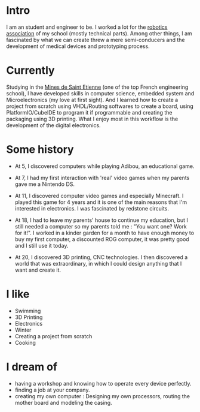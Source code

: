
# Intro

I am an student and engineer to be. I worked a lot for the [robotics association](https://arem.pages.emse.fr/site-web/fr/a_propos/) of my school (mostly technical parts). Among other things, I am fascinated by what we can create threw a mere semi-conducers and the development of medical devices and prototyping process.

# Currently

Studying in the [Mines de Saint Etienne](https://www.mines-stetienne.fr/en/) (one of the top French engineering school), I have developed skills in computer science, embedded system and Microelectronics (my love at first sight). And I learned how to create a project from scratch using VHDL/Routing softwares to create a board, using PlatformIO/CubeIDE to program it if programmable and creating the packaging using 3D printing. What I enjoy most in this workflow is the development of the digital electronics.

# Some history

- At 5, I discovered computers while playing Adibou, an educational game.

- At 7, I had my first interaction with 'real' video games when my parents gave me a Nintendo DS.

- At 11, I discovered computer video games and especially Minecraft. I played this game for 4 years and it is one of the main reasons that I'm interested in electronics. I was fascinated by redstone circuits.

- At 18, I had to leave my parents' house to continue my education, but I still needed a computer so my parents told me : "You want one? Work for it!". I worked in a kinder garden for a month to have enough money to buy my first computer, a discounted ROG computer, it was pretty good and I still use it today.

- At 20, I discovered 3D printing, CNC technologies. I then discovered a world that was extraordinary, in which I could design anything that I want and create it.

# I like

- Swimming
- 3D Printing
- Electronics
- Winter
- Creating a project from scratch
- Cooking

# I dream of

- having a workshop and knowing how to operate every device perfectly.
- finding a job at your company.
- creating my own computer : Designing my own processors, routing the mother board and modeling the casing.
